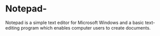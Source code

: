 # Notepad-
Notepad is a simple text editor for Microsoft Windows and a basic text-editing program which enables computer users to create documents.
